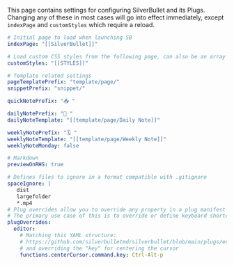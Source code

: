 This page contains settings for configuring SilverBullet and its Plugs. Changing any of these in most cases will go into effect immediately, except `indexPage` and `customStyles` which require a reload.

```yaml
# Initial page to load when launching SB
indexPage: "[[SilverBullet]]"

# Load custom CSS styles from the following page, can also be an array
customStyles: "[[STYLES]]"

# Template related settings
pageTemplatePrefix: "template/page/"
snippetPrefix: "snippet/"

quickNotePrefix: "📥 "

dailyNotePrefix: "📅 "
dailyNoteTemplate: "[[template/page/Daily Note]]"

weeklyNotePrefix: "🗓️ "
weeklyNoteTemplate: "[[template/page/Weekly Note]]"
weeklyNoteMonday: false

# Markdown
previewOnRHS: true

# Defines files to ignore in a format compatible with .gitignore
spaceIgnore: |
   dist
   largefolder
   *.mp4
# Plug overrides allow you to override any property in a plug manifest at runtime
# The primary use case of this is to override or define keyboard shortcuts. You can use the . notation, to quickly "dive deep" into the structure
plugOverrides:
  editor:
    # Matching this YAML structure:
    # https://github.com/silverbulletmd/silverbullet/blob/main/plugs/editor/editor.plug.yaml
    # and overriding the "key" for centering the cursor
    functions.centerCursor.command.key: Ctrl-Alt-p
```
